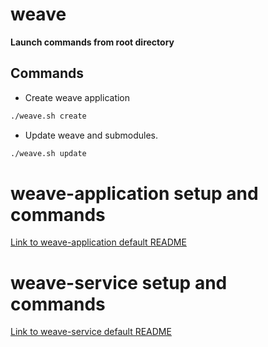 # weave

__Launch commands from root directory__

## Commands

- Create weave application
```bash
./weave.sh create
```

- Update weave and submodules.
```bash
./weave.sh update
```

# weave-application setup and commands
[Link to weave-application default README](./default-app/README.md)

# weave-service setup and commands
[Link to weave-service default README](./default-service/README.md)